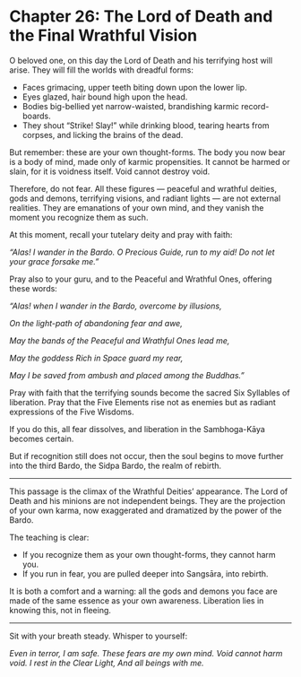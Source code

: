 # Chapter 26: The Lord of Death and the Final Wrathful Vision

O beloved one, on this day the Lord of Death and his terrifying host will arise. They will fill the worlds with dreadful forms:

* Faces grimacing, upper teeth biting down upon the lower lip.
* Eyes glazed, hair bound high upon the head.
* Bodies big-bellied yet narrow-waisted, brandishing karmic record-boards.
* They shout “Strike! Slay!” while drinking blood, tearing hearts from corpses, and licking the brains of the dead.

But remember: these are your own thought-forms. The body you now bear is a body of mind, made only of karmic propensities. It cannot be harmed or slain, for it is voidness itself. Void cannot destroy void.

Therefore, do not fear. All these figures — peaceful and wrathful deities, gods and demons, terrifying visions, and radiant lights — are not external realities. They are emanations of your own mind, and they vanish the moment you recognize them as such.

At this moment, recall your tutelary deity and pray with faith:

*“Alas! I wander in the Bardo. O Precious Guide, run to my aid!
Do not let your grace forsake me.”*

Pray also to your guru, and to the Peaceful and Wrathful Ones, offering these words:

*“Alas! when I wander in the Bardo, overcome by illusions,*

*On the light-path of abandoning fear and awe,*

*May the bands of the Peaceful and Wrathful Ones lead me,*

*May the goddess Rich in Space guard my rear,*

*May I be saved from ambush and placed among the Buddhas.”*

Pray with faith that the terrifying sounds become the sacred Six Syllables of liberation. Pray that the Five Elements rise not as enemies but as radiant expressions of the Five Wisdoms.

If you do this, all fear dissolves, and liberation in the Sambhoga-Kāya becomes certain.

But if recognition still does not occur, then the soul begins to move further into the third Bardo, the Sidpa Bardo, the realm of rebirth.

---

This passage is the climax of the Wrathful Deities’ appearance. The Lord of Death and his minions are not independent beings. They are the projection of your own karma, now exaggerated and dramatized by the power of the Bardo.

The teaching is clear:

* If you recognize them as your own thought-forms, they cannot harm you.
* If you run in fear, you are pulled deeper into Sangsāra, into rebirth.

It is both a comfort and a warning: all the gods and demons you face are made of the same essence as your own awareness. Liberation lies in knowing this, not in fleeing.

---

Sit with your breath steady. Whisper to yourself:

*Even in terror, I am safe.
These fears are my own mind.
Void cannot harm void.
I rest in the Clear Light,
And all beings with me.*
